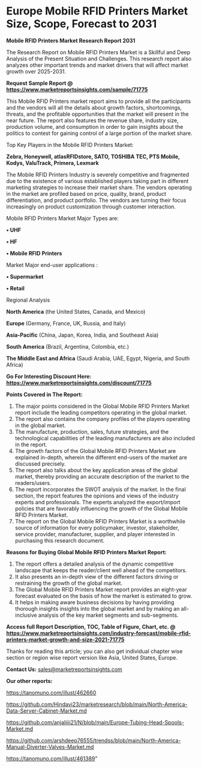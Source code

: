 # Europe Mobile RFID Printers Market Size, Scope, Forecast to 2031

<strong>Mobile RFID Printers Market Research Report 2031</strong>

The Research Report on Mobile RFID Printers Market is a Skillful and Deep Analysis of the Present Situation and Challenges. This research report also analyzes other important trends and market drivers that will affect market growth over 2025-2031.

<strong>Request Sample Report @ <a href=https://www.marketreportsinsights.com/sample/71775>https://www.marketreportsinsights.com/sample/71775</a></strong>

This Mobile RFID Printers market report aims to provide all the participants and the vendors will all the details about growth factors, shortcomings, threats, and the profitable opportunities that the market will present in the near future. The report also features the revenue share, industry size, production volume, and consumption in order to gain insights about the politics to contest for gaining control of a large portion of the market share.

Top Key Players in the Mobile RFID Printers Market:

<strong>Zebra, Honeywell, atlasRFIDstore, SATO, TOSHIBA TEC, PTS Mobile, Kodys, ValuTrack, Primera, Lexmark</strong>

The Mobile RFID Printers Industry is severely competitive and fragmented due to the existence of various established players taking part in different marketing strategies to increase their market share. The vendors operating in the market are profiled based on price, quality, brand, product differentiation, and product portfolio. The vendors are turning their focus increasingly on product customization through customer interaction.

Mobile RFID Printers Market Major Types are:

<strong>• UHF

• HF 

• Mobile RFID Printers</strong>

Market Major end-user applications :

<strong>• Supermarket

• Retail</strong>

Regional Analysis

</u><strong><b>North America</b></strong> (the United States, Canada, and Mexico)

<strong><b>Europe </b></strong>(Germany, France, UK, Russia, and Italy)

<strong><b>Asia-Pacific</b></strong> (China, Japan, Korea, India, and Southeast Asia)

<strong><b>South America</b></strong> (Brazil, Argentina, Colombia, etc.)

<strong><b>The Middle East and Africa</b></strong> (Saudi Arabia, UAE, Egypt, Nigeria, and South Africa)

<strong>Go For Interesting Discount Here: <a href=https://www.marketreportsinsights.com/discount/71775>https://www.marketreportsinsights.com/discount/71775</a></strong>

<strong>Points Covered in The Report:</strong>
<ol>
  <li>The major points considered in the Global Mobile RFID Printers Market report include the leading competitors operating in the global market.</li>
  <li>The report also contains the company profiles of the players operating in the global market.</li>
  <li>The manufacture, production, sales, future strategies, and the technological capabilities of the leading manufacturers are also included in the report.</li>
  <li>The growth factors of the Global Mobile RFID Printers Market are explained in-depth, wherein the different end-users of the market are discussed precisely.</li>
  <li>The report also talks about the key application areas of the global market, thereby providing an accurate description of the market to the readers/users.</li>
  <li>The report incorporates the SWOT analysis of the market. In the final section, the report features the opinions and views of the industry experts and professionals. The experts analyzed the export/import policies that are favorably influencing the growth of the Global Mobile RFID Printers Market.</li>
  <li>The report on the Global Mobile RFID Printers Market is a worthwhile source of information for every policymaker, investor, stakeholder, service provider, manufacturer, supplier, and player interested in purchasing this research document.</li>
</ol>
<strong>Reasons for Buying Global Mobile RFID Printers Market Report:</strong>

<ol>
  <li>The report offers a detailed analysis of the dynamic competitive landscape that keeps the reader/client well ahead of the competitors.</li>
  <li>It also presents an in-depth view of the different factors driving or restraining the growth of the global market.</li>
  <li>The Global Mobile RFID Printers Market report provides an eight-year forecast evaluated on the basis of how the market is estimated to grow.</li>
  <li>It helps in making aware business decisions by having providing thorough insights insights into the global market and by making an all-inclusive analysis of the key market segments and sub-segments.</li>
</ol>
<strong>Access full Report Description, TOC, Table of Figure, Chart, etc. @ <a href=https://www.marketreportsinsights.com/industry-forecast/mobile-rfid-printers-market-growth-and-size-2021-71775>https://www.marketreportsinsights.com/industry-forecast/mobile-rfid-printers-market-growth-and-size-2021-71775</a></strong>


Thanks for reading this article; you can also get individual chapter wise section or region wise report version like Asia, United States, Europe.

<strong>Contact Us:</strong>
sales@marketreportsinsights.com

<strong>Our other reports:</strong>

<a href=https://tanomuno.com/illust/462660>https://tanomuno.com/illust/462660</a>

<a href=https://github.com/Hindavi23/marketresearch/blob/main/North-America-Data-Server-Cabinet-Market.md>https://github.com/Hindavi23/marketresearch/blob/main/North-America-Data-Server-Cabinet-Market.md</a>

<a href=https://github.com/anjaliiii21/N/blob/main/Europe-Tubing-Head-Spools-Market.md>https://github.com/anjaliiii21/N/blob/main/Europe-Tubing-Head-Spools-Market.md</a>

<a href=https://github.com/arshdeep76555/trendss/blob/main/North-America-Manual-Diverter-Valves-Market.md>https://github.com/arshdeep76555/trendss/blob/main/North-America-Manual-Diverter-Valves-Market.md</a>

<a href=https://tanomuno.com/illust/461389>https://tanomuno.com/illust/461389</a>"
